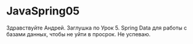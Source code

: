 # JavaSpring05

Здравствуйте Андрей.
Заглушка по Урок 5. Spring Data для работы с базами данных, чтобы не уйти в просрок.
Не успеваю.
